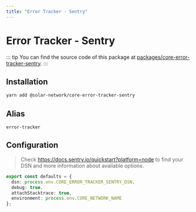 ```yaml
---
title: "Error Tracker - Sentry"
---
```


# Error Tracker - Sentry

::: tip
You can find the source code of this package at [packages/core-error-tracker-sentry](https://github.com/solar-network/solar-core/tree/develop/packages/core-error-tracker-sentry).
:::

## Installation

```bash
yarn add @solar-network/core-error-tracker-sentry
```

## Alias

`error-tracker`

## Configuration

> Check https://docs.sentry.io/quickstart?platform=node to find your DSN and more information about available options.

```ts
export const defaults = {
  dsn: process.env.CORE_ERROR_TRACKER_SENTRY_DSN,
  debug: true,
  attachStacktrace: true,
  environment: process.env.CORE_NETWORK_NAME
};
```
